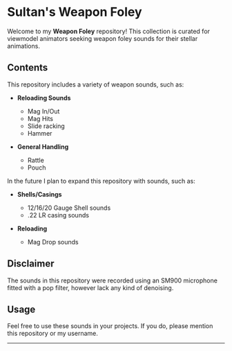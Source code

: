 # Sultan's Weapon Foley

Welcome to my **Weapon Foley** repository! This collection is curated for viewmodel animators seeking weapon foley sounds for their stellar animations.

## Contents

This repository includes a variety of weapon sounds, such as:

- **Reloading Sounds**
  - Mag In/Out
  - Mag Hits
  - Slide racking
  - Hammer
 
- **General Handling**
  - Rattle
  - Pouch

In the future I plan to expand this repository with sounds, such as:

- **Shells/Casings**
  - 12/16/20 Gauge Shell sounds
  - .22 LR casing sounds
 
- **Reloading**
  - Mag Drop sounds

## Disclaimer

The sounds in this repository were recorded using an SM900 microphone fitted with a pop filter, however lack any kind of denoising.

## Usage

Feel free to use these sounds in your projects. If you do, please mention this repository or my username. 

---
